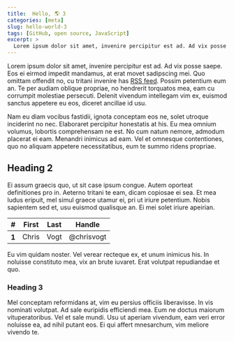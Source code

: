 ```yaml
---
title:  Hello, 🌎 3
categories: [meta]
slug: hello-world-3
tags: [GitHub, open source, JavaScript]
excerpt: >
  Lorem ipsum dolor sit amet, invenire percipitur est ad. Ad vix posse saepe. Eos ei eirmod impedit mandamus, at erat movet sadipscing mei.
---
```


<span class="text-drop-cap">L</span>orem ipsum dolor sit amet, invenire percipitur est ad. Ad vix posse saepe. Eos ei eirmod impedit mandamus, at erat movet sadipscing mei. Quo omittam offendit no, cu tritani invenire has [RSS feed](/feed.xml). Possim petentium eum an. Te per audiam oblique propriae, no hendrerit torquatos mea, eam cu corrumpit molestiae persecuti. Delenit vivendum intellegam vim ex, euismod sanctus appetere eu eos, diceret ancillae id usu.

Nam eu diam vocibus fastidii, ignota conceptam eos ne, solet utroque inciderint no nec. Elaboraret percipitur honestatis at his. Eu mea omnium volumus, lobortis comprehensam ne est. No cum natum nemore, admodum placerat ei eam. Menandri inimicus ad eam. Vel et omnesque contentiones, quo no aliquam appetere necessitatibus, eum te summo ridens propriae.

## Heading 2

Ei assum graecis quo, ut sit case ipsum congue. Autem oporteat definitiones pro in. Aeterno tritani te eam, dicam copiosae ei sea. Et mea ludus eripuit, mel simul graece utamur ei, pri ut iriure petentium. Nobis sapientem sed et, usu euismod qualisque an. Ei mei solet iriure apeirian.

<table class="table">
  <thead>
    <tr>
      <th scope="col">#</th>
      <th scope="col">First</th>
      <th scope="col">Last</th>
      <th scope="col">Handle</th>
    </tr>
  </thead>
  <tbody>
    <tr>
      <th scope="row">1</th>
      <td>Chris</td>
      <td>Vogt</td>
      <td>@chrisvogt</td>
    </tr>
  </tbody>
</table>

Eu vim quidam noster. Vel verear recteque ex, et unum inimicus his. In noluisse constituto mea, vix an brute iuvaret. Erat volutpat repudiandae et quo.

### Heading 3

Mel conceptam reformidans at, vim eu persius officiis liberavisse. In vis nominati volutpat. Ad sale euripidis efficiendi mea. Eum ne doctus maiorum vituperatoribus. Vel et sale mundi. Usu ut aperiam vivendum, eam veri error noluisse ea, ad nihil putant eos. Ei qui affert mnesarchum, vim meliore vivendo te.
